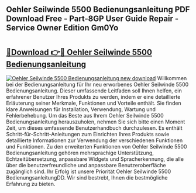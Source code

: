 ## Oehler Seilwinde 5500 Bedienungsanleitung PDF Download Free - Part-8GP User Guide Repair - Service Owner Edition Gm0Yo

# <h2><a href="http://df3ciyp.blite.top/?on=Oehler+Seilwinde+5500+Bedienungsanleitung">🔗Download 👉🔴 Oehler Seilwinde 5500 Bedienungsanleitung</a></h2>

[![Oehler Seilwinde 5500 Bedienungsanleitung new download](https://i.imgur.com/lujVjoI.png)](http://df3ciyp.blite.top/?on=Oehler+Seilwinde+5500+Bedienungsanleitung)
Willkommen bei der Bedienungsanleitung für Ihr neu erworbenes Oehler Seilwinde 5500 Bedienungsanleitung. Dieser umfassende Leitfaden soll Ihnen helfen, ein erfahrener Benutzer Ihres Produkts zu werden, indem er eine detaillierte Erläuterung seiner Merkmale, Funktionen und Vorteile enthält. Sie finden klare Anweisungen für Installation, Verwendung, Wartung und Fehlerbehebung. Um das Beste aus Ihrem Oehler Seilwinde 5500 Bedienungsanleitung herauszuholen, nehmen Sie sich bitte einen Moment Zeit, um dieses umfassende Benutzerhandbuch durchzulesen. Es enthält Schritt-für-Schritt-Anleitungen zum Einrichten Ihres Produkts sowie detaillierte Informationen zur Verwendung der verschiedenen Funktionen und Funktionen. Zu den erweiterten Funktionen von Oehler Seilwinde 5500 Bedienungsanleitung gehören mehrsprachige Unterstützung, Echtzeitübersetzung, anpassbare Widgets und Spracherkennung, die alle über die benutzerfreundliche und anpassbare Benutzeroberfläche zugänglich sind. Ihr Erfolg ist unsere Priorität Oehler Seilwinde 5500 BedienungsanleitungDD. Wir sind bestrebt, Ihnen die bestmögliche Erfahrung zu bieten.
